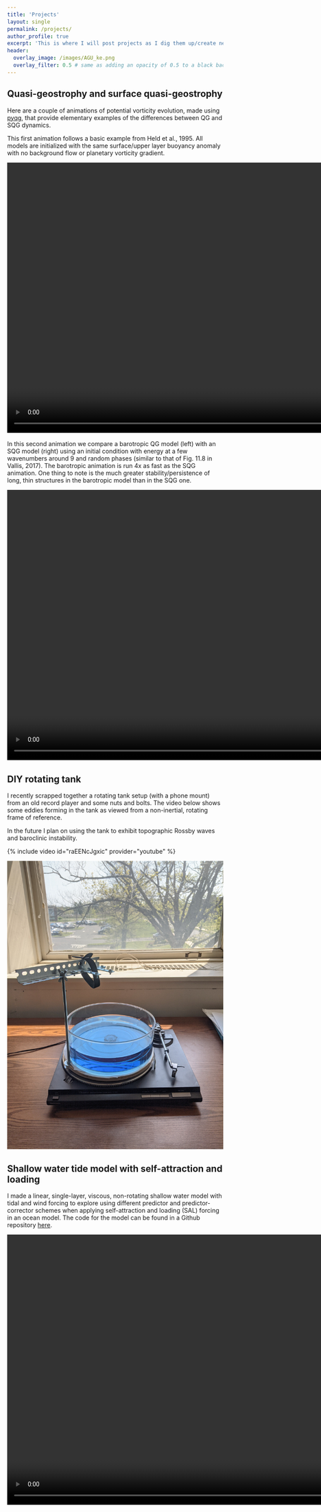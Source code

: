 ```yaml
---
title: 'Projects'
layout: single
permalink: /projects/
author_profile: true
excerpt: 'This is where I will post projects as I dig them up/create new ones'
header:
  overlay_image: /images/AGU_ke.png
  overlay_filter: 0.5 # same as adding an opacity of 0.5 to a black background
---
```


## Quasi-geostrophy and surface quasi-geostrophy
Here are a couple of animations of potential vorticity evolution,
made using [pyqg](https://github.com/pyqg/pyqg), that provide
elementary examples of the differences between QG and SQG dynamics.


This first animation follows a basic example from Held et al., 1995.
All models are initialized with the same surface/upper layer buoyancy anomaly
with no background flow or planetary vorticity gradient.


<video autoplay="autoplay" loop="loop" width="1120" height="630">
  <source src="/images/comb_two_panel.mp4" type="video/mp4">
</video>


In this second animation we compare a barotropic QG model (left)
with an SQG model (right) using an initial condition with energy at a few
wavenumbers around 9 and random phases (similar to that of Fig. 11.8
in Vallis, 2017).
The barotropic animation is run 4x as fast as the SQG animation.
One thing to note is the much greater stability/persistence
of long, thin structures in the barotropic model than in the
SQG one.

<video autoplay="autoplay" loop="loop" width="1120" height="630">
  <source src="/images/comb_9wav.mp4" type="video/mp4">
</video>



## DIY rotating tank 
I recently scrapped together a rotating tank setup (with a phone mount)
from an old
record player and some nuts and bolts.
The video below shows some eddies forming in the tank
as viewed from a non-inertial, rotating frame of reference.

In the future I plan on using the tank to exhibit topographic Rossby
waves and baroclinic instability.

{% include video id="raEENcJgxic" provider="youtube" %}

![rotating tank](/images/rot_tank.jpg)

## Shallow water tide model with self-attraction and loading
I made a linear, single-layer, viscous, non-rotating
shallow water model with tidal and wind forcing to explore
using different predictor and predictor-corrector schemes
when applying self-attraction and loading (SAL) forcing
in an ocean model.
The code for the model can be found in a Github repository
[here](https://github.com/mjclobo/swTideModel).


<video autoplay="autoplay" loop="loop" width="1120" height="630">
  <source src="/images/sw_tide_wind_2.mp4" type="video/mp4">
</video>



